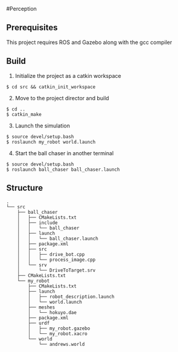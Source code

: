 #Perception

## Prerequisites
This project requires ROS and Gazebo along with the gcc compiler

## Build
1. Initialize the project as a catkin workspace
```console
$ cd src && catkin_init_workspace
```

2. Move to the project director and build
```console
$ cd ..
$ catkin_make
```

3. Launch the simulation
```console
$ source devel/setup.bash
$ roslaunch my_robot world.launch
```
4. Start the ball chaser in another terminal
```console
$ source devel/setup.bash
$ roslaunch ball_chaser ball_chaser.launch
```

## Structure
```
.
└── src
    ├── ball_chaser
    │   ├── CMakeLists.txt
    │   ├── include
    │   │   └── ball_chaser
    │   ├── launch
    │   │   └── ball_chaser.launch
    │   ├── package.xml
    │   ├── src
    │   │   ├── drive_bot.cpp
    │   │   └── process_image.cpp
    │   └── srv
    │       └── DriveToTarget.srv
    ├── CMakeLists.txt
    └── my_robot
        ├── CMakeLists.txt
        ├── launch
        │   ├── robot_description.launch
        │   └── world.launch
        ├── meshes
        │   └── hokuyo.dae
        ├── package.xml
        ├── urdf
        │   ├── my_robot.gazebo
        │   └── my_robot.xacro
        └── world
            └── andrews.world

```
